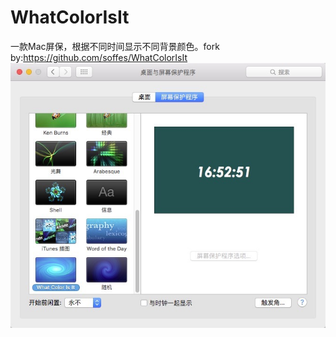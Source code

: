 # WhatColorIsIt

一款Mac屏保，根据不同时间显示不同背景颜色。fork by:https://github.com/soffes/WhatColorIsIt
![](https://raw.githubusercontent.com/makohill/WhatColorIsIt/master/demo.jpg)

